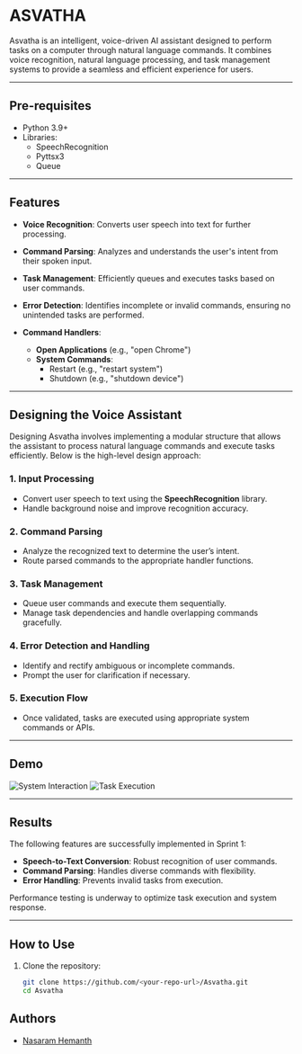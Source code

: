 # ASVATHA

Asvatha is an intelligent, voice-driven AI assistant designed to perform tasks on a computer through natural language commands. It combines voice recognition, natural language processing, and task management systems to provide a seamless and efficient experience for users.

---

## Pre-requisites
- Python 3.9+
- Libraries:
  - SpeechRecognition
  - Pyttsx3
  - Queue

---

## Features

- **Voice Recognition**:
  Converts user speech into text for further processing.

- **Command Parsing**:
  Analyzes and understands the user's intent from their spoken input.

- **Task Management**:
  Efficiently queues and executes tasks based on user commands.

- **Error Detection**:
  Identifies incomplete or invalid commands, ensuring no unintended tasks are performed.

- **Command Handlers**:
  - **Open Applications** (e.g., "open Chrome")
  - **System Commands**:
    - Restart (e.g., "restart system")
    - Shutdown (e.g., "shutdown device")

---

## Designing the Voice Assistant

Designing Asvatha involves implementing a modular structure that allows the assistant to process natural language commands and execute tasks efficiently. Below is the high-level design approach:

### 1. Input Processing
- Convert user speech to text using the **SpeechRecognition** library.
- Handle background noise and improve recognition accuracy.

### 2. Command Parsing
- Analyze the recognized text to determine the user’s intent.
- Route parsed commands to the appropriate handler functions.

### 3. Task Management
- Queue user commands and execute them sequentially.
- Manage task dependencies and handle overlapping commands gracefully.

### 4. Error Detection and Handling
- Identify and rectify ambiguous or incomplete commands.
- Prompt the user for clarification if necessary.

### 5. Execution Flow
- Once validated, tasks are executed using appropriate system commands or APIs.

---

## Demo

![System Interaction](Asvatha_Demo_1.png)
![Task Execution](Asvatha_Demo_2.png)

---

## Results

The following features are successfully implemented in Sprint 1:
- **Speech-to-Text Conversion**: Robust recognition of user commands.
- **Command Parsing**: Handles diverse commands with flexibility.
- **Error Handling**: Prevents invalid tasks from execution.

Performance testing is underway to optimize task execution and system response.

---

## How to Use

1. Clone the repository:
   ```bash
   git clone https://github.com/<your-repo-url>/Asvatha.git
   cd Asvatha
## Authors

- [Nasaram Hemanth](https://github.com/hemu33662)
<!-- voice -->
